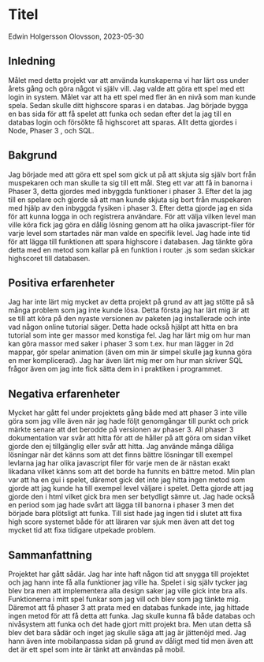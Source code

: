 # Titel
Edwin Holgersson Olovsson, 2023-05-30

## Inledning
Målet med detta projekt var att använda kunskaperna vi har lärt oss under årets gång och göra något vi själv vill. Jag valde att göra ett spel med ett login in system. Målet var att ha ett spel med fler än en nivå som man kunde spela.  Sedan skulle ditt highscore sparas i en databas. Jag började bygga en bas sida för att få spelet att funka och sedan efter det la jag till en databas login och försökte få highscoret att sparas. Allt detta gjordes i Node, Phaser 3 , och SQL.

 ## Bakgrund

Jag började med att göra ett spel som gick ut på att skjuta sig själv bort från muspekaren och man skulle ta sig till ett mål. Steg ett var att få in banorna i Phaser 3, detta gjordes med inbyggda funktioner i phaser 3. Efter det la jag till en spelare och gjorde så att man kunde skjuta sig bort från muspekaren med hjälp av den inbyggda fysiken i phaser 3. Efter detta gjorde jag en sida för att kunna logga in och registrera användare. För att välja vilken level man ville köra fick jag göra en dålig lösning genom att ha olika javascript-filer för varje level som startades när man valde en specifik level. Jag hade inte tid för att lägga till funktionen att spara highscore i databasen. Jag tänkte göra detta med en metod som kallar på en funktion i router .js som sedan skickar highscoret till databasen.

## Positiva erfarenheter

Jag har inte lärt mig mycket av detta projekt på grund av att jag stötte på så många problem som jag inte kunde lösa. Detta första jag har lärt mig är att se till att köra på den nyaste versionen av paketen jag installerade och inte vad någon online tutorial säger. Detta hade också hjälpt att hitta en bra tutorial som inte ger massor med konstiga fel. Jag har lärt mig om hur man kan göra massor med saker i phaser 3 som t.ex. hur man lägger in 2d mappar, gör spelar animation (även om min är simpel skulle jag kunna göra en mer komplicerad). Jag har även lärt mig mer om hur man skriver SQL frågor även om jag inte fick sätta dem in i praktiken i programmet.  


## Negativa erfarenheter

Mycket har gått fel under projektets gång både med att phaser 3 inte ville göra som jag ville även när jag hade följt genomgångar till punkt och prick märkte senare att det berodde på versionen av phaser 3. All phaser 3 dokumentation var svår att hitta för att de håller på att göra om sidan vilket gjorde den ej tillgänglig eller svår att hitta. Jag använde många dåliga lösningar när det känns som att det finns bättre lösningar till exempel levlarna jag har olika javascript filer för varje men de är nästan exakt likadana vilket känns som att det borde ha funnits en bättre metod. Min plan var att ha en gui i spelet, däremot gick det inte jag hitta ingen metod som gjorde att jag kunde ha till exempel level väljare i spelet. Detta gjorde att jag gjorde den i html vilket gick bra men ser betydligt sämre ut. Jag hade också en period som jag hade svårt att lägga till banorna i phaser 3 men det började bara plötsligt att funka.
Till sist hade jag ingen tid i slutet att fixa high score systemet både för att läraren var sjuk men även att det tog mycket tid att fixa tidigare utpekade problem.    

## Sammanfattning

Projektet har gått sådär. Jag har inte haft någon tid att snygga till projektet och jag hann inte få alla funktioner jag ville ha. Spelet i sig själv tycker jag blev bra men att implementera alla design saker jag ville gick inte bra alls. Funktionerna i mitt spel funkar som jag vill och blev som jag tänkte mig. Däremot att få phaser 3 att prata med en databas funkade inte, jag hittade ingen metod för att få detta att funka. Jag skulle kunna få både databas och nivåsystem att funka och det hade gjort mitt projekt bra. Men utan detta så blev det bara sådär och inget jag skulle säga att jag är jättenöjd med. Jag hann även inte mobilanpassa sidan på grund av dåligt med tid men även att det är ett spel som inte är tänkt att användas på mobil. 
